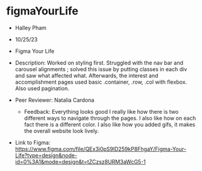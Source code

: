 # figmaYourLife

- Halley Pham
- 10/25/23
- Figma Your Life
- Description: Worked on styling first. Struggled with the nav bar and carousel alignments ; solved this issue by putting classes in each div and saw what affected what. Afterwards, the interest and accomplishment pages used basic .container, .row, .col with flexbox. Also used pagination.
- Peer Reviewer: Natalia Cardona
  - Feedback: Everything looks good I really like how there is two different ways to navigate through the pages. I also like how on each fact there is a different color. I also like how you added gifs, it makes the overall website look lively.

- Link to Figma: https://www.figma.com/file/QEx3i0pS9lD259kP8FhgaY/Figma-Your-Life?type=design&node-id=0%3A1&mode=design&t=tZCzsz8URM3aWcG5-1
